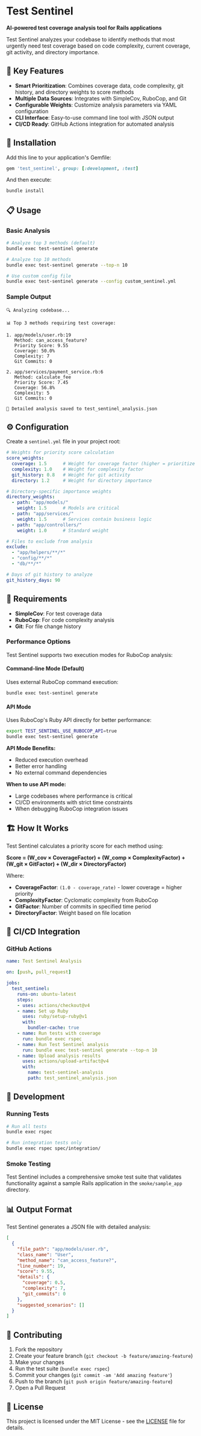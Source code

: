 # Test Sentinel

**AI-powered test coverage analysis tool for Rails applications**

Test Sentinel analyzes your codebase to identify methods that most urgently need test coverage based on code complexity, current coverage, git activity, and directory importance.

## 🎯 Key Features

- **Smart Prioritization**: Combines coverage data, code complexity, git history, and directory weights to score methods
- **Multiple Data Sources**: Integrates with SimpleCov, RuboCop, and Git
- **Configurable Weights**: Customize analysis parameters via YAML configuration
- **CLI Interface**: Easy-to-use command line tool with JSON output
- **CI/CD Ready**: GitHub Actions integration for automated analysis

## 🚀 Installation

Add this line to your application's Gemfile:

```ruby
gem 'test_sentinel', group: [:development, :test]
```

And then execute:
```bash
bundle install
```

## 📋 Usage

### Basic Analysis

```bash
# Analyze top 3 methods (default)
bundle exec test-sentinel generate

# Analyze top 10 methods  
bundle exec test-sentinel generate --top-n 10

# Use custom config file
bundle exec test-sentinel generate --config custom_sentinel.yml
```

### Sample Output

```
🔍 Analyzing codebase...

📊 Top 3 methods requiring test coverage:

1. app/models/user.rb:19
   Method: can_access_feature?
   Priority Score: 9.55
   Coverage: 50.0%
   Complexity: 7
   Git Commits: 0

2. app/services/payment_service.rb:6
   Method: calculate_fee
   Priority Score: 7.45
   Coverage: 56.8%
   Complexity: 5
   Git Commits: 0

📄 Detailed analysis saved to test_sentinel_analysis.json
```

## ⚙️ Configuration

Create a `sentinel.yml` file in your project root:

```yaml
# Weights for priority score calculation
score_weights:
  coverage: 1.5      # Weight for coverage factor (higher = prioritize low coverage)
  complexity: 1.0    # Weight for complexity factor
  git_history: 0.8   # Weight for git activity
  directory: 1.2     # Weight for directory importance

# Directory-specific importance weights  
directory_weights:
  - path: "app/models/"
    weight: 1.5      # Models are critical
  - path: "app/services/"
    weight: 1.5      # Services contain business logic
  - path: "app/controllers/"
    weight: 1.0      # Standard weight

# Files to exclude from analysis
exclude:
  - "app/helpers/**/*"
  - "config/**/*"
  - "db/**/*"

# Days of git history to analyze
git_history_days: 90
```

## 🔧 Requirements

- **SimpleCov**: For test coverage data
- **RuboCop**: For code complexity analysis  
- **Git**: For file change history

### Performance Options

Test Sentinel supports two execution modes for RuboCop analysis:

#### Command-line Mode (Default)
Uses external RuboCop command execution:
```bash
bundle exec test-sentinel generate
```

#### API Mode
Uses RuboCop's Ruby API directly for better performance:
```bash
export TEST_SENTINEL_USE_RUBOCOP_API=true
bundle exec test-sentinel generate
```

**API Mode Benefits:**
- Reduced execution overhead
- Better error handling
- No external command dependencies

**When to use API mode:**
- Large codebases where performance is critical
- CI/CD environments with strict time constraints
- When debugging RuboCop integration issues

## 🏗️ How It Works

Test Sentinel calculates a priority score for each method using:

**Score = (W_cov × CoverageFactor) + (W_comp × ComplexityFactor) + (W_git × GitFactor) + (W_dir × DirectoryFactor)**

Where:
- **CoverageFactor**: `(1.0 - coverage_rate)` - lower coverage = higher priority
- **ComplexityFactor**: Cyclomatic complexity from RuboCop
- **GitFactor**: Number of commits in specified time period
- **DirectoryFactor**: Weight based on file location

## 🚢 CI/CD Integration

### GitHub Actions

```yaml
name: Test Sentinel Analysis

on: [push, pull_request]

jobs:
  test_sentinel:
    runs-on: ubuntu-latest
    steps:
    - uses: actions/checkout@v4
    - name: Set up Ruby
      uses: ruby/setup-ruby@v1
      with:
        bundler-cache: true
    - name: Run tests with coverage
      run: bundle exec rspec
    - name: Run Test Sentinel analysis  
      run: bundle exec test-sentinel generate --top-n 10
    - name: Upload analysis results
      uses: actions/upload-artifact@v4
      with:
        name: test-sentinel-analysis
        path: test_sentinel_analysis.json
```

## 🧪 Development

### Running Tests

```bash
# Run all tests
bundle exec rspec

# Run integration tests only
bundle exec rspec spec/integration/
```

### Smoke Testing

Test Sentinel includes a comprehensive smoke test suite that validates functionality against a sample Rails application in the `smoke/sample_app` directory.

## 📊 Output Format

Test Sentinel generates a JSON file with detailed analysis:

```json
[
  {
    "file_path": "app/models/user.rb",
    "class_name": "User", 
    "method_name": "can_access_feature?",
    "line_number": 19,
    "score": 9.55,
    "details": {
      "coverage": 0.5,
      "complexity": 7,
      "git_commits": 0
    },
    "suggested_scenarios": []
  }
]
```

## 🤝 Contributing

1. Fork the repository
2. Create your feature branch (`git checkout -b feature/amazing-feature`)
3. Make your changes
4. Run the test suite (`bundle exec rspec`)
5. Commit your changes (`git commit -am 'Add amazing feature'`)
6. Push to the branch (`git push origin feature/amazing-feature`)
7. Open a Pull Request

## 📄 License

This project is licensed under the MIT License - see the [LICENSE](LICENSE) file for details.